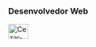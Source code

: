 ### Desenvolvedor Web 

<div>
	<img align="center" alt="Cezar-CSharp" height="30" width="40" src="">
</div>
